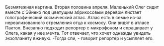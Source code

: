 Безмятежная картина. Вторая половина апреля. Маленький Олег сидит вместе с Эйнеко под цветущим абрикосовым деревом листает голографический космический атлас. Атлас есть в семье из-за нереализованного стремления отца к космосу. Они видят в атласе Пактол. Внезапно подходит репортер с микрофоном и спрашивает у Олега, какая у нее мечта. Тот отвечает, что хочет однажды увидеть экзопланету вживую.
-Тогда спи, - говорит репортер и усыпляет его.